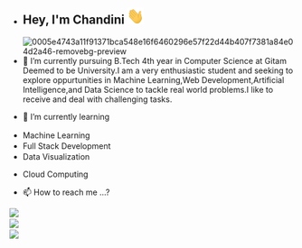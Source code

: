 - <h2> Hey, I'm Chandini <img src="https://raw.githubusercontent.com/ABSphreak/ABSphreak/master/gifs/Hi.gif" width="30px"></h2><img align="right" src="https://media.istockphoto.com/vectors/working-from-home-office-person-sitting-on-table-workplace-or-girl-vector-id1222740603?b=1&k=6&m=1222740603&s=170667a&w=0&h=Y2yyjzam1kaVQFhtyTygbmP_BAp_l2BDquW67hkcM9o=" alt="0005e4743a11f91371bca548e16f6460296e57f22d44b407f7381a84e04d2a46-removebg-preview" border="0">


- 👀 I’m currently pursuing B.Tech 4th year in Computer Science at Gitam Deemed to be University.I am a very enthusiastic student and seeking to explore oppurtunities in Machine Learning,Web Development,Artificial Intelligence,and Data Science to tackle real world problems.I like to receive and deal with challenging tasks.

- 🌱 I’m currently learning 
 * Machine Learning <img height=16 width=16 src="https://static.thenounproject.com/png/2010152-200.png"/> <img height=16 width=16 src=" https://static.thenounproject.com/png/1927723-200.png"/>
 * Full Stack Development <img height=16 width=16 src="https://encrypted-tbn0.gstatic.com/images?q=tbn:ANd9GcS7Ll9ksmO0iw5V1OKEzQDOoFdC4Wpqmy8rig&usqp=CAU"/> <img height=16 width=16 src="https://www.pngkit.com/png/detail/310-3104250_related-wallpapers-full-stack-developer-png.png"/>
 * Data Visualization <img height=16 width=16 src="https://www.incimages.com/uploaded_files/image/1920x1080/getty_518119836_236936.jpg"/> <img height=16 width=16 src="https://encrypted-tbn0.gstatic.com/images?q=tbn:ANd9GcTjKNaLN08pgkyu6V_fwd9JIa9nMEBAdFTHOA&usqp=CAU"/>
- Cloud Computing

- 📫 How to reach me ...?
<p align="left">
  <a target="_blank"href="https://www.linkedin.com/in/chandini-senapathi-244248187 "><img src="https://img.shields.io/badge/linkedin-%230077B5.svg?&style=for-the-badge&logo=linkedin&logoColor=white" /></a>&nbsp;&nbsp;&nbsp;&nbsp;<br/>
  <a target="_blank"href="https://www.instagram.com/chandini_senapathi/?r=nametag"><img src="https://img.shields.io/badge/-INSTAGRAM-cc0099?&style=for-the-badge&logo=instagram&logoColor=white" /></a>&nbsp;&nbsp;&nbsp;&nbsp;<br/>
 <a target="_blank"href="https://github.com/Chandini32"><img src="https://img.shields.io/badge/GitHub-black.svg?&style=for-the-badge&logo=github&logoColor=white" /></a>&nbsp;&nbsp;&nbsp;&nbsp;<br/>
 
      

<!---
Chandini32/Chandini32 is a ✨ special ✨ repository because its `README.md` (this file) appears on your GitHub profile.
You can click the Preview link to take a look at your changes.
--->
